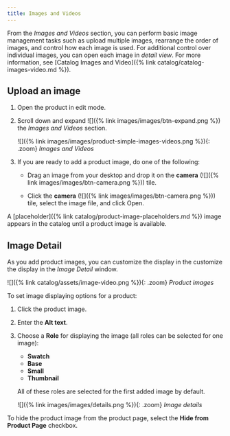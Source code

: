 ```yaml
---
title: Images and Videos
---
```


From the _Images and Videos_ section, you can perform basic image management tasks such as upload multiple images, rearrange the order of images, and control how each image is used. For additional control over individual images, you can open each image in _detail view_. For more information, see [Catalog Images and Video]({% link catalog/catalog-images-video.md %}).

## Upload an image

1. Open the product in edit mode.

1. Scroll down and expand ![]({% link images/images/btn-expand.png %}) the _Images and Videos_ section.

    ![]({% link images/images/product-simple-images-videos.png %}){: .zoom}
    _Images and Videos_

1. If you are ready to add a product image, do one of the following:

    - Drag an image from your desktop and drop it on the **camera** (![]({% link images/images/btn-camera.png %})) tile.

    - Click the **camera** (![]({% link images/images/btn-camera.png %})) tile, select the image file, and click <span class="btn">Open</span>.

A [placeholder]({% link catalog/product-image-placeholders.md %}) image appears in the catalog until a product image is available.

## Image Detail

As you add product images, you can customize the display in the  customize the display in the _Image Detail_ window.

 ![]({% link catalog/assets/image-video.png %}){: .zoom}
    _Product images_

To set image displaying options for a product:

1. Click the product image.

1. Enter the **Alt text**.

1. Choose a **Role** for displaying the image (all roles can be selected for one image):

    - **Swatch**
    - **Base**
    - **Small**
    - **Thumbnail**

   All of these roles are selected for the first added image by default.

   ![]({% link images/images/details.png %}){: .zoom}
    _Image details_

To hide the product image from the product page, select the **Hide from Product Page** checkbox.
